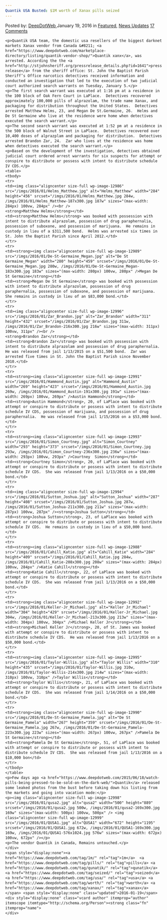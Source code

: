 ```yaml
---
Quantik USA Busted: $1M worth of Xanax pills seized
---
```

<article class="post-listing post-12985 post type-post status-publish format-standard has-post-thumbnail hentry  tag-1m tag-busted tag-pills tag-qunatik tag-seized tag-usa tag-worth tag-xanax">
    <div class="post-inner">
        <span>Posted by: <a href="https://www.deepdotweb.com/author/admin/" title="">DeepDotWeb </a></span>
    <span>January 19, 2016</span>
    <span>in <a href="https://www.deepdotweb.com/category/deepdot-news/" rel="category tag">Featured</a>, <a href="https://www.deepdotweb.com/category/news-updates/" rel="category tag">News Updates</a></span>
    <span><a href="https://www.deepdotweb.com/2016/01/19/qunatik-usa-busted/#comments">17 Comments</a></span>
    </p>
    <div class="clear"></div>
    
    <p>Quantik USA team, the domestic usa resellers of the biggest darknet markets Xanax vendor from Canada &#8211; <a href="https://www.deepdotweb.com/marketplace-directory/listing/quantik-vendor-shop/">Quantik xanx</a>, was arrested. According the the <a href="http://stjohnsheriff.org/pressrelease_details.php?id=1641">press release</a> from the sheriff office: St. John the Baptist Parish Sheriff’s Office narcotics detectives received information and conducted an investigation that led to the execution of two judicial court authorized search warrants on Tuesday, January 5.</p>
    <p>The first search warrant was executed at 1:16 pm at a residence in the 100 block of Oak Fern Court in LaPlace.  Detectives recovered approximately 100,000 pills of alprazolam, the trade name Xanax, and packaging for distribution throughout the United States.  Detectives arrested Matthew Helms, 23, and Megan De St.Germaine, 26.  Helms and De St Germaine who live at the residence were home when detectives executed the search warrant.</p>
    <p>The second search warrant was executed at 1:52 pm at a residence in the 500 block of Walnut Street in LaPlace.  Detectives recovered over 10,400 doses of alprazplam and packaging for distribution.  Detectives arrested Brandon Zar, 24.  Zar who lives at the residence was home when detectives executed the search warrant.</p>
    <p>Based on the development of the investigation, detectives obtained judicial court ordered arrest warrants for six suspects for attempt or conspire to distribute or possess with intent to distribute schedule IV CDS.</p>
    <table>
    <tbody>
    <tr>
    <td><img class="aligncenter size-full wp-image-12986" src="/imgs/2016/01/Helms_Matthew.jpg" alt="Helms_Matthew" width="284" height="456" srcset="/imgs/2016/01/Helms_Matthew.jpg 284w, /imgs/2016/01/Helms_Matthew-187x300.jpg 187w" sizes="(max-width: 284px) 100vw, 284px" /><br />
    <strong>Matthew Helms</strong></td>
    <td><strong>Matthew Helms</strong> was booked with possession with intent to distribute alprazolam, possession of drug paraphernalia, possession of suboxone, and possession of marijuana.  He remains in custody in lieu of a $311,500 bond.  Helms was arrested six times in St. John the Baptist Parish since April 2012.</td>
    </tr>
    <tr>
    <td><strong><img class="aligncenter size-full wp-image-12989" src="/imgs/2016/01/De-St-Germaine_Megan.jpg" alt="De St Germaine_Megan" width="280" height="459" srcset="/imgs/2016/01/De-St-Germaine_Megan.jpg 280w, /imgs/2016/01/De-St-Germaine_Megan-183x300.jpg 183w" sizes="(max-width: 280px) 100vw, 280px" />Megan De St Germaine</strong></td>
    <td><strong>Megan De St Germaine</strong> was booked with possession with intent to distribute alprazolam, possession of drug paraphernalia, possession of suboxone, and possession of marijuana.  She remains in custody in lieu of an $83,000 bond.</td>
    </tr>
    <tr>
    <td><img class="aligncenter size-full wp-image-12996" src="/imgs/2016/01/Zar_Brandon.jpg" alt="Zar_Brandon" width="311" height="432" srcset="/imgs/2016/01/Zar_Brandon.jpg 311w, /imgs/2016/01/Zar_Brandon-216x300.jpg 216w" sizes="(max-width: 311px) 100vw, 311px" /><br />
    <strong>Brandon Zar</strong></td>
    <td><strong>Brandon Zar</strong> was booked with possession with intent to distribute alprazolam and possession of drug paraphernalia.  He was released from jail 1/13/2015 on a $51,500 bond.  Zar was arrested five times in St. John the Baptist Parish since November 2010.</td>
    </tr>
    <tr>
    <td><strong><img class="aligncenter size-full wp-image-12991" src="/imgs/2016/01/Hammond_Austin.jpg" alt="Hammond_Austin" width="269" height="423" srcset="/imgs/2016/01/Hammond_Austin.jpg 269w, /imgs/2016/01/Hammond_Austin-191x300.jpg 191w" sizes="(max-width: 269px) 100vw, 269px" />Austin Hammond</strong></td>
    <td><strong>Austin Hammond</strong>, 20, of LaPlace was booked with attempt or conspire to distribute or possess with intent to distribute schedule IV CDS, possession of marijuana, and possession of drug paraphernalia.  He was released from jail 1/15/2016 on a $53,000 bond.</td>
    </tr>
    <tr>
    <td><strong><img class="aligncenter size-full wp-image-12993" src="/imgs/2016/01/Simon_Courtney.jpg" alt="Simon_Courtney" width="293" height="373" srcset="/imgs/2016/01/Simon_Courtney.jpg 293w, /imgs/2016/01/Simon_Courtney-236x300.jpg 236w" sizes="(max-width: 293px) 100vw, 293px" />Courtney  Simon</strong></td>
    <td><strong>Courtney Simon</strong>, 20, of LaPlace was booked with attempt or conspire to distribute or possess with intent to distribute schedule IV CDS.  She was released from jail 1/13/2016 on a $50,000 bond.</td>
    </tr>
    <tr>
    <td><img class="aligncenter size-full wp-image-12994" src="/imgs/2016/01/Sutton_Joshua.jpg" alt="Sutton_Joshua" width="287" height="408" srcset="/imgs/2016/01/Sutton_Joshua.jpg 287w, /imgs/2016/01/Sutton_Joshua-211x300.jpg 211w" sizes="(max-width: 287px) 100vw, 287px" /><strong>Joshua Sutton</strong></td>
    <td><strong>Joshua Sutton</strong>, 23, of LaPlace was booked with attempt or conspire to distribute or possess with intent to distribute schedule IV CDS.  He remains in custody in lieu of a $50,000 bond.</td>
    </tr>
    <tr>
    <td><strong><img class="aligncenter size-full wp-image-12988" src="/imgs/2016/01/Cahill_Katie.jpg" alt="Cahill_Katie" width="284" height="409" srcset="/imgs/2016/01/Cahill_Katie.jpg 284w, /imgs/2016/01/Cahill_Katie-208x300.jpg 208w" sizes="(max-width: 284px) 100vw, 284px" />Katie Cahill</strong></td>
    <td><strong>Katie Cahill</strong>, 22, of LaPlace was booked with attempt or conspire to distribute or possess with intent to distribute schedule IV CDS.  She was released from jail 1/13/2016 on a $50,000 bond.</td>
    </tr>
    <tr>
    <td><strong><img class="aligncenter size-full wp-image-12992" src="/imgs/2016/01/Keller-Jr_Michael.jpg" alt="Keller Jr_Michael" width="304" height="429" srcset="/imgs/2016/01/Keller-Jr_Michael.jpg 304w, /imgs/2016/01/Keller-Jr_Michael-213x300.jpg 213w" sizes="(max-width: 304px) 100vw, 304px" />Michael Keller Jr</strong></td>
    <td><strong>Michael Keller Jr</strong>, 20, of St. James was booked with attempt or conspire to distribute or possess with intent to distribute schedule IV CDS.  He was released from jail 1/13/2016 on a $50,000 bond.</td>
    </tr>
    <tr>
    <td><strong><img class="aligncenter size-full wp-image-12995" src="/imgs/2016/01/Taylor-Willis.jpg" alt="Taylor Willis" width="310" height="435" srcset="/imgs/2016/01/Taylor-Willis.jpg 310w, /imgs/2016/01/Taylor-Willis-214x300.jpg 214w" sizes="(max-width: 310px) 100vw, 310px" />Taylor Willis</strong></td>
    <td><strong>Taylor Willis</strong>, 21, of LaPlace was booked with attempt or conspire to distribute or possess with intent to distribute schedule IV CDS.  She was released from jail 1/14/2016 on a $50,000 bond.</td>
    </tr>
    <tr>
    <td><strong><img class="aligncenter size-full wp-image-12990" src="/imgs/2016/01/De-St-Germaine_Pamela.jpg" alt="De St Germaine_Pamela" width="267" height="359" srcset="/imgs/2016/01/De-St-Germaine_Pamela.jpg 267w, /imgs/2016/01/De-St-Germaine_Pamela-223x300.jpg 223w" sizes="(max-width: 267px) 100vw, 267px" />Pamela De St Germaine</strong></td>
    <td><strong>Pamela De St Germaine</strong>, 51, of LaPlace was booked with attempt or conspire to distribute or possess with intent to distribute schedule IV CDS.  She was released from jail 1/13/2016 on a $10,000 bon</td>
    </tr>
    </tbody>
    </table>
    <p>Few days ago <a href="https://www.deepdotweb.com/2015/06/18/watch-pills-being-pressed-to-be-sold-on-the-dark-web/">Quantik</a> released some leaked photos from the bust before taking down his listing from the markets and going into vacation mode:</p>
    <p><img class="aligncenter size-full wp-image-12998" src="/imgs/2016/01/qusa2.jpg" alt="qusa2" width="500" height="889" srcset="/imgs/2016/01/qusa2.jpg 500w, /imgs/2016/01/qusa2-169x300.jpg 169w" sizes="(max-width: 500px) 100vw, 500px" /> <img class="aligncenter size-full wp-image-12999" src="/imgs/2016/01/QUSA1.jpg" alt="QUSA1" width="672" height="1195" srcset="/imgs/2016/01/QUSA1.jpg 672w, /imgs/2016/01/QUSA1-169x300.jpg 169w, /imgs/2016/01/QUSA1-576x1024.jpg 576w" sizes="(max-width: 672px) 100vw, 672px" /></p>
    <p>The vendor Quantik in Canada, Remains untouched.</p>
    </div>
    <span style="display:none"><a href="https://www.deepdotweb.com/tag/1m/" rel="tag">1m</a>  <a href="https://www.deepdotweb.com/tag/pills/" rel="tag">pills</a> <a href="https://www.deepdotweb.com/tag/qunatik/" rel="tag">qunatik</a> <a href="https://www.deepdotweb.com/tag/seized/" rel="tag">seized</a> <a href="https://www.deepdotweb.com/tag/usa/" rel="tag">usa</a> <a href="https://www.deepdotweb.com/tag/worth/" rel="tag">worth</a> <a href="https://www.deepdotweb.com/tag/xanax/" rel="tag">xanax</a></span> <span style="display:none" class="updated">2016-01-19</span>
    <div style="display:none" class="vcard author" itemprop="author" itemscope itemtype="http://schema.org/Person"><strong class="fn" itemprop="name">
    </div>
</article>

